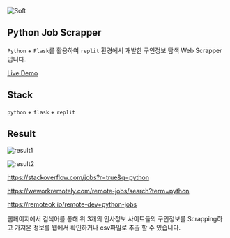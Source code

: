 ![Soft](https://capsule-render.vercel.app/api?type=Soft&height=150&text=Python%_Flask-Scrapper&color=gradient&fontSize=70&animation=twinkling)

## Python Job Scrapper

`Python` + `Flask`를 활용하여 `replit` 환경에서 개발한 구인정보 탐색 Web Scrapper 입니다.

[Live Demo](https://replit.com/@yhcwawo/Flask-Web-Scrapper#main.py)

## Stack

`python` + `flask` + `replit`

## Result

![result1](https://user-images.githubusercontent.com/15721531/126865261-e3bc04bc-aa37-4d05-917c-70f810246a20.PNG)

![result2](https://user-images.githubusercontent.com/15721531/126865263-fc36636d-3159-4add-b202-ac1ebcdc02b0.PNG)

https://stackoverflow.com/jobs?r=true&q=python

https://weworkremotely.com/remote-jobs/search?term=python

https://remoteok.io/remote-dev+python-jobs

웹페이지에서 검색어를 통해 위 3개의 인사정보 사이트들의 구인정보를 Scrapping하고 가져온 정보를 웹에서 확인하거나 csv파일로 추출 할 수 있습니다.
